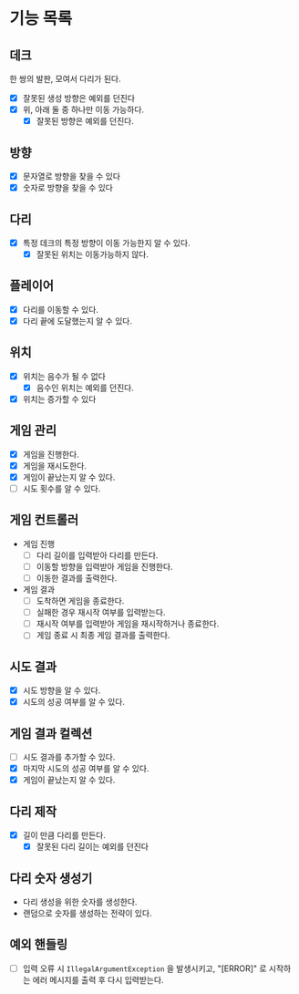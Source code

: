 # 기능 목록

## 데크
한 쌍의 발판, 모여서 다리가 된다.
- [x] 잘못된 생성 방향은 예외를 던진다
- [x] 위, 아래 둘 중 하나만 이동 가능하다.
  - [x] 잘못된 방향은 예외를 던진다.

## 방향
- [x] 문자열로 방향을 찾을 수 있다
- [x] 숫자로 방향을 찾을 수 있다

## 다리
- [x] 특정 데크의 특정 방향이 이동 가능한지 알 수 있다.
  - [x] 잘못된 위치는 이동가능하지 않다.

## 플레이어
- [x] 다리를 이동할 수 있다.
- [x] 다리 끝에 도달했는지 알 수 있다.

## 위치
- [x] 위치는 음수가 될 수 없다
  - [x] 음수인 위치는 예외를 던진다.
- [x] 위치는 증가할 수 있다

## 게임 관리
- [x] 게임을 진행한다.
- [x] 게임을 재시도한다.
- [x] 게임이 끝났는지 알 수 있다.
- [ ] 시도 횟수를 알 수 있다.

## 게임 컨트롤러
- 게임 진행
  - [ ] 다리 길이를 입력받아 다리를 만든다.
  - [ ] 이동할 방향을 입력받아 게임을 진행한다.
  - [ ] 이동한 결과를 출력한다.
- 게임 결과
  - [ ] 도착하면 게임을 종료한다.
  - [ ] 실패한 경우 재시작 여부를 입력받는다.
  - [ ] 재시작 여부를 입력받아 게임을 재시작하거나 종료한다.
  - [ ] 게임 종료 시 최종 게임 결과를 출력한다.

## 시도 결과
- [x] 시도 방향을 알 수 있다.
- [x] 시도의 성공 여부를 알 수 있다.

## 게임 결과 컬렉션
- [ ] 시도 결과를 추가할 수 있다.
- [x] 마지막 시도의 성공 여부를 알 수 있다.
- [x] 게임이 끝났는지 알 수 있다.

## 다리 제작
- [x] 길이 만큼 다리를 만든다.
  - [x] 잘못된 다리 길이는 예외를 던진다

## 다리 숫자 생성기
- 다리 생성을 위한 숫자를 생성한다.
- 랜덤으로 숫자를 생성하는 전략이 있다.

## 예외 핸들링
- [ ] 입력 오류 시 `IllegalArgumentException` 을 발생시키고, "[ERROR]" 로 시작하는 에러 메시지를 출력 후 다시 입력받는다.